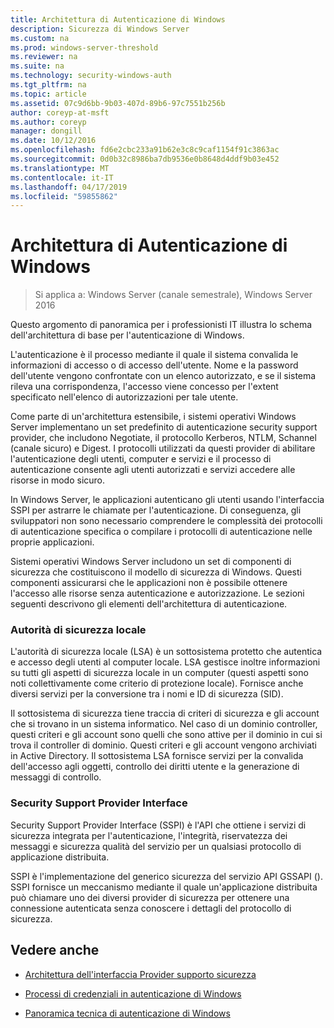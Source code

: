 ```yaml
---
title: Architettura di Autenticazione di Windows
description: Sicurezza di Windows Server
ms.custom: na
ms.prod: windows-server-threshold
ms.reviewer: na
ms.suite: na
ms.technology: security-windows-auth
ms.tgt_pltfrm: na
ms.topic: article
ms.assetid: 07c9d6bb-9b03-407d-89b6-97c7551b256b
author: coreyp-at-msft
ms.author: coreyp
manager: dongill
ms.date: 10/12/2016
ms.openlocfilehash: fd6e2cbc233a91b62e3c8c9caf1154f91c3863ac
ms.sourcegitcommit: 0d0b32c8986ba7db9536e0b8648d4ddf9b03e452
ms.translationtype: MT
ms.contentlocale: it-IT
ms.lasthandoff: 04/17/2019
ms.locfileid: "59855862"
---
```

# <a name="windows-authentication-architecture"></a>Architettura di Autenticazione di Windows

>Si applica a: Windows Server (canale semestrale), Windows Server 2016

Questo argomento di panoramica per i professionisti IT illustra lo schema dell'architettura di base per l'autenticazione di Windows.

L'autenticazione è il processo mediante il quale il sistema convalida le informazioni di accesso o di accesso dell'utente. Nome e la password dell'utente vengono confrontate con un elenco autorizzato, e se il sistema rileva una corrispondenza, l'accesso viene concesso per l'extent specificato nell'elenco di autorizzazioni per tale utente.

Come parte di un'architettura estensibile, i sistemi operativi Windows Server implementano un set predefinito di autenticazione security support provider, che includono Negotiate, il protocollo Kerberos, NTLM, Schannel (canale sicuro) e Digest. I protocolli utilizzati da questi provider di abilitare l'autenticazione degli utenti, computer e servizi e il processo di autenticazione consente agli utenti autorizzati e servizi accedere alle risorse in modo sicuro.

In Windows Server, le applicazioni autenticano gli utenti usando l'interfaccia SSPI per astrarre le chiamate per l'autenticazione. Di conseguenza, gli sviluppatori non sono necessario comprendere le complessità dei protocolli di autenticazione specifica o compilare i protocolli di autenticazione nelle proprie applicazioni.

Sistemi operativi Windows Server includono un set di componenti di sicurezza che costituiscono il modello di sicurezza di Windows. Questi componenti assicurarsi che le applicazioni non è possibile ottenere l'accesso alle risorse senza autenticazione e autorizzazione. Le sezioni seguenti descrivono gli elementi dell'architettura di autenticazione.

### <a name="local-security-authority"></a>Autorità di sicurezza locale
L'autorità di sicurezza locale (LSA) è un sottosistema protetto che autentica e accesso degli utenti al computer locale. LSA gestisce inoltre informazioni su tutti gli aspetti di sicurezza locale in un computer (questi aspetti sono noti collettivamente come criterio di protezione locale). Fornisce anche diversi servizi per la conversione tra i nomi e ID di sicurezza (SID).

Il sottosistema di sicurezza tiene traccia di criteri di sicurezza e gli account che si trovano in un sistema informatico. Nel caso di un dominio controller, questi criteri e gli account sono quelli che sono attive per il dominio in cui si trova il controller di dominio. Questi criteri e gli account vengono archiviati in Active Directory. Il sottosistema LSA fornisce servizi per la convalida dell'accesso agli oggetti, controllo dei diritti utente e la generazione di messaggi di controllo.

### <a name="security-support-provider-interface"></a>Security Support Provider Interface
Security Support Provider Interface (SSPI) è l'API che ottiene i servizi di sicurezza integrata per l'autenticazione, l'integrità, riservatezza dei messaggi e sicurezza qualità del servizio per un qualsiasi protocollo di applicazione distribuita.

SSPI è l'implementazione del generico sicurezza del servizio API GSSAPI (). SSPI fornisce un meccanismo mediante il quale un'applicazione distribuita può chiamare uno dei diversi provider di sicurezza per ottenere una connessione autenticata senza conoscere i dettagli del protocollo di sicurezza.

## <a name="see-also"></a>Vedere anche

-   [Architettura dell'interfaccia Provider supporto sicurezza](security-support-provider-interface-architecture.md)

-   [Processi di credenziali in autenticazione di Windows](credentials-processes-in-windows-authentication.md)

-   [Panoramica tecnica di autenticazione di Windows](https://technet.microsoft.com/library/dn169029.aspx)


